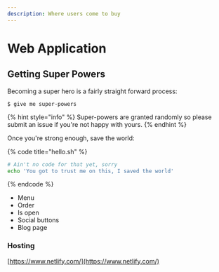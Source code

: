 ```yaml
---
description: Where users come to buy
---
```


# Web Application

## Getting Super Powers

Becoming a super hero is a fairly straight forward process:

```
$ give me super-powers
```

{% hint style="info" %}
 Super-powers are granted randomly so please submit an issue if you're not happy with yours.
{% endhint %}

Once you're strong enough, save the world:

{% code title="hello.sh" %}
```bash
# Ain't no code for that yet, sorry
echo 'You got to trust me on this, I saved the world'
```
{% endcode %}

* Menu
* Order
* Is open
* Social buttons
* Blog page

### Hosting

[https://www.netlify.com/](https://www.netlify.com/)

